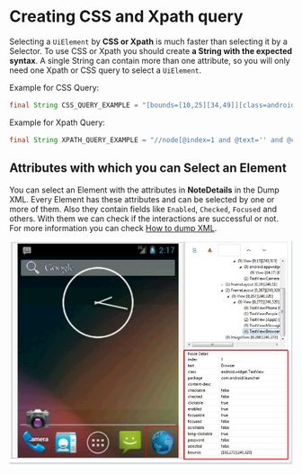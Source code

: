 # Creating CSS and Xpath query

Selecting a `UiElement` by **CSS or Xpath** is much faster than selecting it by a Selector. To use CSS or Xpath you should create **a String with the expected syntax**. A single String can contain more than one attribute, so you will only need one Xpath or CSS query to select a `UiElement`.

Example for CSS Query:

```java
final String CSS_QUERY_EXAMPLE = "[bounds=[10,25][34,49]][class=android.widget.ImageView][package=com.example.coolstory]";
```
Example for Xpath Query:

```java
final String XPATH_QUERY_EXAMPLE = "//node[@index=1 and @text='' and @class='android.widget.FrameLayout' and @package='com.example.coolstory']";
```

## Attributes with which you can Select an Element

You can select an Element with the attributes in **NoteDetails** in the Dump XML. Every Element has these attributes and can be selected by one or more of them. Also they contain fields like `Enabled`, `Checked`, `Focused` and others. With them we can check if the interactions are successful or not. For more information you can check [How to dump XML](xml-dump.md).

![XML Dump](images/DumpXmlAttributes.jpg)
